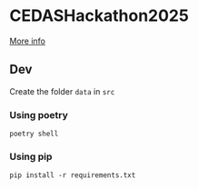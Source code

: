 # CEDASHackathon2025

[More info](https://echo.uib.no/arrangement/cedas-data-science-hackathon-2025)

## Dev

Create the folder `data` in `src`

### Using poetry

`poetry shell`

### Using pip

`pip install -r requirements.txt`
